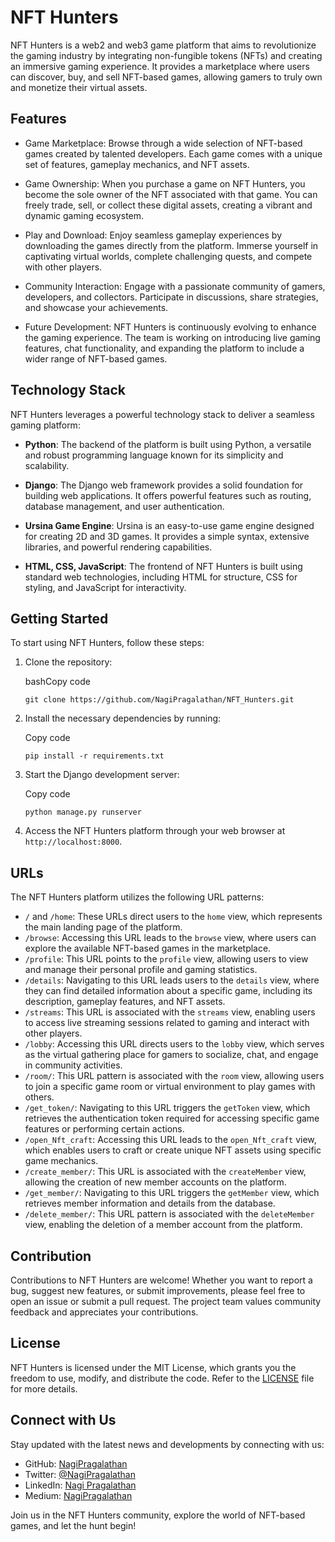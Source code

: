 
# NFT Hunters

NFT Hunters is a web2 and web3 game platform that aims to revolutionize the gaming industry by integrating non-fungible tokens (NFTs) and creating an immersive gaming experience. It provides a marketplace where users can discover, buy, and sell NFT-based games, allowing gamers to truly own and monetize their virtual assets.

## Features

- Game Marketplace: Browse through a wide selection of NFT-based games created by talented developers. Each game comes with a unique set of features, gameplay mechanics, and NFT assets.
    
- Game Ownership: When you purchase a game on NFT Hunters, you become the sole owner of the NFT associated with that game. You can freely trade, sell, or collect these digital assets, creating a vibrant and dynamic gaming ecosystem.
    
- Play and Download: Enjoy seamless gameplay experiences by downloading the games directly from the platform. Immerse yourself in captivating virtual worlds, complete challenging quests, and compete with other players.
    
- Community Interaction: Engage with a passionate community of gamers, developers, and collectors. Participate in discussions, share strategies, and showcase your achievements.
    
- Future Development: NFT Hunters is continuously evolving to enhance the gaming experience. The team is working on introducing live gaming features, chat functionality, and expanding the platform to include a wider range of NFT-based games.
    

## Technology Stack

NFT Hunters leverages a powerful technology stack to deliver a seamless gaming platform:

- **Python**: The backend of the platform is built using Python, a versatile and robust programming language known for its simplicity and scalability.
    
- **Django**: The Django web framework provides a solid foundation for building web applications. It offers powerful features such as routing, database management, and user authentication.
    
- **Ursina Game Engine**: Ursina is an easy-to-use game engine designed for creating 2D and 3D games. It provides a simple syntax, extensive libraries, and powerful rendering capabilities.
    
- **HTML, CSS, JavaScript**: The frontend of NFT Hunters is built using standard web technologies, including HTML for structure, CSS for styling, and JavaScript for interactivity.
    

## Getting Started

To start using NFT Hunters, follow these steps:

1. Clone the repository:
    
    bashCopy code
    
    `git clone https://github.com/NagiPragalathan/NFT_Hunters.git` 
    
2. Install the necessary dependencies by running:
    
    Copy code
    
    `pip install -r requirements.txt` 
    
3. Start the Django development server:
    
    Copy code
    
    `python manage.py runserver` 
    
4. Access the NFT Hunters platform through your web browser at `http://localhost:8000`.
    
## URLs

The NFT Hunters platform utilizes the following URL patterns:

- `/` and `/home`: These URLs direct users to the `home` view, which represents the main landing page of the platform.
- `/browse`: Accessing this URL leads to the `browse` view, where users can explore the available NFT-based games in the marketplace.
- `/profile`: This URL points to the `profile` view, allowing users to view and manage their personal profile and gaming statistics.
- `/details`: Navigating to this URL leads users to the `details` view, where they can find detailed information about a specific game, including its description, gameplay features, and NFT assets.
- `/streams`: This URL is associated with the `streams` view, enabling users to access live streaming sessions related to gaming and interact with other players.
- `/lobby`: Accessing this URL directs users to the `lobby` view, which serves as the virtual gathering place for gamers to socialize, chat, and engage in community activities.
- `/room/`: This URL pattern is associated with the `room` view, allowing users to join a specific game room or virtual environment to play games with others.
- `/get_token/`: Navigating to this URL triggers the `getToken` view, which retrieves the authentication token required for accessing specific game features or performing certain actions.
- `/open_Nft_craft`: Accessing this URL leads to the `open_Nft_craft` view, which enables users to craft or create unique NFT assets using specific game mechanics.
- `/create_member/`: This URL is associated with the `createMember` view, allowing the creation of new member accounts on the platform.
- `/get_member/`: Navigating to this URL triggers the `getMember` view, which retrieves member information and details from the database.
- `/delete_member/`: This URL pattern is associated with the `deleteMember` view, enabling the deletion of a member account from the platform.



## Contribution

Contributions to NFT Hunters are welcome! Whether you want to report a bug, suggest new features, or submit improvements, please feel free to open an issue or submit a pull request. The project team values community feedback and appreciates your contributions.

## License

NFT Hunters is licensed under the MIT License, which grants you the freedom to use, modify, and distribute the code. Refer to the [LICENSE](https://github.com/NagiPragalathan/NFT_Hunters/blob/main/LICENSE) file for more details.

## Connect with Us

Stay updated with the latest news and developments by connecting with us:

- GitHub: [NagiPragalathan](https://github.com/NagiPragalathan)
- Twitter: [@NagiPragalathan](https://twitter.com/NagiPragalathan)
- LinkedIn: [Nagi Pragalathan](https://www.linkedin.com/in/nagi-pragalathan-n-a03a55230)
- Medium: [NagiPragalathan](https://nagipragalathan.medium.com/)

Join us in the NFT Hunters community, explore the world of NFT-based games, and let the hunt begin!
